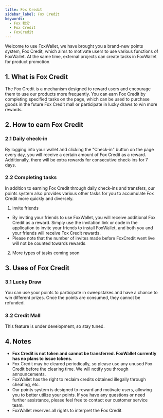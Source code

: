 ```yaml
---
title: Fox Credit
sidebar_label: Fox Credit
keywords:
  - Fox 积分
  - Fox Credit
  - FoxCredit
---
```


Welcome to use FoxWallet, we have brought you a brand-new points system, Fox Credit, which aims to motivate users to use various functions of FoxWallet. At the same time, external projects can create tasks in FoxWallet for product promotion.

## 1. What is Fox Credit
The Fox Credit is a mechanism designed to reward users and encourage them to use our products more frequently. You can earn Fox Credit by completing specified tasks on the page, which can be used to purchase goods in the future Fox Credit mall or participate in lucky draws to win more rewards.

## 2. How to earn Fox Credit
### 2.1 Daily check-in
By logging into your wallet and clicking the "Check-in" button on the page every day, you will receive a certain amount of Fox Credit as a reward. Additionally, there will be extra rewards for consecutive check-ins for 7 days.

### 2.2 Completing tasks
In addition to earning Fox Credit through daily check-ins and transfers, our points system also provides various other tasks for you to accumulate Fox Credit more quickly and diversely.

1. Invite friends  
* By inviting your friends to use FoxWallet, you will receive additional Fox Credit as a reward. Simply use the invitation link or code in the application to invite your friends to install FoxWallet, and both you and your friends will receive Fox Credit rewards.  
* Please note that the number of invites made before FoxCredit went live will not be counted towards rewards.

2. More types of tasks coming soon

## 3. Uses of Fox Credit
### 3.1 Lucky Draw 
You can use your points to participate in sweepstakes and have a chance to win different prizes. Once the points are consumed, they cannot be refunded.

### 3.2 Credit Mall
This feature is under development, so stay tuned.

## 4. Notes
* **Fox Credit is not token and cannot be transferred. FoxWallet currently has no plans to issue tokens.**
* Fox Credit may be cleared periodically, so please use any unused Fox Credit before the clearing time. We will notify you through announcements.
* FoxWallet has the right to reclaim credits obtained illegally through cheating, etc.
* Our points system is designed to reward and motivate users, allowing you to better utilize your points. If you have any questions or need further assistance, please feel free to contact our customer service team.
* FoxWallet reserves all rights to interpret the Fox Credit.